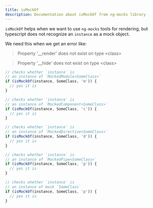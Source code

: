 ```yaml
---
title: isMockOf
description: Documentation about isMockOf from ng-mocks library
---
```


`isMockOf` helps when we want to use `ng-mocks` tools for rendering,
but typescript does not recognize an `instance` as a mock object.

We need this when we get an error like:

> Property '\_\_render' does not exist on type &lt;class&gt;

> Property '\_\_hide' does not exist on type &lt;class&gt;

```ts
// checks whether `instance` is
// an instance of `MockedModule<SomeClass>`
if (isMockOf(instance, SomeClass, 'm')) {
  // yes it is
}

// checks whether `instance` is
// an instance of `MockedComponent<SomeClass>`
if (isMockOf(instance, SomeClass, 'c')) {
  // yes it is
}

// checks whether `instance` is
// an instance of `MockedDirective<SomeClass>`
if (isMockOf(instance, SomeClass, 'd')) {
  // yes it is
}

// checks whether `instance` is
// an instance of `MockedPipe<SomeClass>`
if (isMockOf(instance, SomeClass, 'p')) {
  // yes it is
}

// checks whether `instance` is
// an instance of mock `SomeClass`
if (isMockOf(instance, SomeClass, 'p')) {
  // yes it is
}
```
